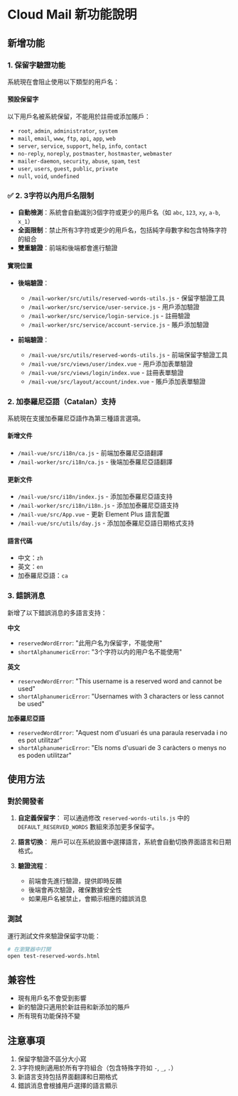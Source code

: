 # Cloud Mail 新功能說明

## 新增功能

### 1. 保留字驗證功能

系統現在會阻止使用以下類型的用戶名：

#### 預設保留字
以下用戶名被系統保留，不能用於註冊或添加賬戶：
- `root`, `admin`, `administrator`, `system`
- `mail`, `email`, `www`, `ftp`, `api`, `app`, `web`
- `server`, `service`, `support`, `help`, `info`, `contact`
- `no-reply`, `noreply`, `postmaster`, `hostmaster`, `webmaster`
- `mailer-daemon`, `security`, `abuse`, `spam`, `test`
- `user`, `users`, `guest`, `public`, `private`
- `null`, `void`, `undefined`

### ✅ 2. 3字符以內用戶名限制
- **自動檢測**：系統會自動識別3個字符或更少的用戶名（如 `abc`, `123`, `xy`, `a-b`, `x_1`）
- **全面限制**：禁止所有3字符或更少的用戶名，包括純字母數字和包含特殊字符的組合
- **雙重驗證**：前端和後端都會進行驗證

#### 實現位置
- **後端驗證**：
  - `/mail-worker/src/utils/reserved-words-utils.js` - 保留字驗證工具
  - `/mail-worker/src/service/user-service.js` - 用戶添加驗證
  - `/mail-worker/src/service/login-service.js` - 註冊驗證
  - `/mail-worker/src/service/account-service.js` - 賬戶添加驗證

- **前端驗證**：
  - `/mail-vue/src/utils/reserved-words-utils.js` - 前端保留字驗證工具
  - `/mail-vue/src/views/user/index.vue` - 用戶添加表單驗證
  - `/mail-vue/src/views/login/index.vue` - 註冊表單驗證
  - `/mail-vue/src/layout/account/index.vue` - 賬戶添加表單驗證

### 2. 加泰羅尼亞語（Catalan）支持

系統現在支援加泰羅尼亞語作為第三種語言選項。

#### 新增文件
- `/mail-vue/src/i18n/ca.js` - 前端加泰羅尼亞語翻譯
- `/mail-worker/src/i18n/ca.js` - 後端加泰羅尼亞語翻譯

#### 更新文件
- `/mail-vue/src/i18n/index.js` - 添加加泰羅尼亞語支持
- `/mail-worker/src/i18n/i18n.js` - 添加加泰羅尼亞語支持
- `/mail-vue/src/App.vue` - 更新 Element Plus 語言配置
- `/mail-vue/src/utils/day.js` - 添加加泰羅尼亞語日期格式支持

#### 語言代碼
- 中文：`zh`
- 英文：`en`
- 加泰羅尼亞語：`ca`

### 3. 錯誤消息

新增了以下錯誤消息的多語言支持：

**中文**
- `reservedWordError`: "此用户名为保留字，不能使用"
- `shortAlphanumericError`: "3个字符以内的用户名不能使用"

**英文**
- `reservedWordError`: "This username is a reserved word and cannot be used"
- `shortAlphanumericError`: "Usernames with 3 characters or less cannot be used"

**加泰羅尼亞語**
- `reservedWordError`: "Aquest nom d'usuari és una paraula reservada i no es pot utilitzar"
- `shortAlphanumericError`: "Els noms d'usuari de 3 caràcters o menys no es poden utilitzar"

## 使用方法

### 對於開發者

1. **自定義保留字**：
   可以通過修改 `reserved-words-utils.js` 中的 `DEFAULT_RESERVED_WORDS` 數組來添加更多保留字。

2. **語言切換**：
   用戶可以在系統設置中選擇語言，系統會自動切換界面語言和日期格式。

3. **驗證流程**：
   - 前端會先進行驗證，提供即時反饋
   - 後端會再次驗證，確保數據安全性
   - 如果用戶名被禁止，會顯示相應的錯誤消息

### 測試

運行測試文件來驗證保留字功能：
```bash
# 在瀏覽器中打開
open test-reserved-words.html
```

## 兼容性

- 現有用戶名不會受到影響
- 新的驗證只適用於新註冊和新添加的賬戶
- 所有現有功能保持不變

## 注意事項

1. 保留字驗證不區分大小寫
2. 3字符規則適用於所有字符組合（包含特殊字符如 `-`, `_`, `.`）
3. 新語言支持包括界面翻譯和日期格式
4. 錯誤消息會根據用戶選擇的語言顯示
